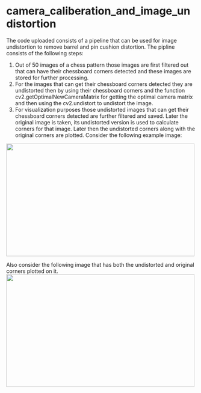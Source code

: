 # camera_caliberation_and_image_undistortion
The code uploaded consists of a pipeline that can be used for image undistortion to remove barrel and pin cushion distortion. The pipline consists of the following steps:
1. Out of 50 images of a chess pattern those images are first filtered out that can have their chessboard corners detected and these images are stored for further processing.
2. For the images that can get their chessboard corners detected they are undistorted then by using their chessboard corners and the function cv2.getOptimalNewCameraMatrix for getting the optimal camera matrix and then using
   the cv2.undistort to undistort the image.
3. For visualization purposes those undistorted images that can get their chessboard corners detected are further filtered and saved. Later the original image is taken, its undistorted version is used to calculate corners for that image.
   Later then the undistorted corners along with the original corners are plotted.
Consider the following example image:
<img src="https://github.com/user-attachments/assets/cde475b6-1913-4954-a233-9458f31c5967" width="500" height="300">

Also consider the following image that has both the undistorted and original corners plotted on it.
<img src="https://github.com/user-attachments/assets/28d4ae65-4c36-4397-850e-1fee1fd53fdb" width="500" height="300">
